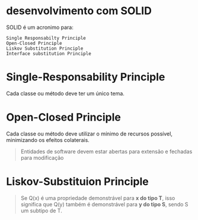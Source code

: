 # desenvolvimento com SOLID

SOLID é um acronimo para:

```
Single Responsabilty Principle
Open-Closed Principle
Liskov Substitution Principle
Interface substitution Principle
```

# Single-Responsability Principle

Cada classe ou método deve ter um único tema.

# Open-Closed Principle

Cada classe ou método deve utilizar o mínimo de recursos possível, minimizando os efeitos colaterais.

> Entidades de software devem estar abertas para extensão e fechadas para modificação

# Liskov-Substituion Principle

> Se Q(x) é uma propriedade demonstrável para **x do tipo T**, isso significa que Q(y) também é demonstrável para **y do tipo S**, sendo S um subtipo de T.
